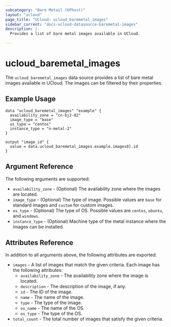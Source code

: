 ```yaml
---
subcategory: "Bare Metail (UPhost)"
layout: "ucloud"
page_title: "UCloud: ucloud_baremetal_images"
sidebar_current: "docs-ucloud-datasource-baremetal-images"
description: |-
  Provides a list of bare metal images available in UCloud.

---
```

# ucloud_baremetal_images

The `ucloud_baremetal_images` data source provides a list of bare metal images available in UCloud. The images can be filtered by their properties.

## Example Usage

```hcl
data "ucloud_baremetal_images" "example" {
  availability_zone = "cn-bj2-02"
  image_type = "base"
  os_type = "centos"
  instance_type = "n-metal-2"
}

output "image_id" {
  value = data.ucloud_baremetal_images.example.images0].id
}

```

## Argument Reference

The following arguments are supported:

- `availability_zone` - (Optional) The availability zone where the images are located.
- `image_type` - (Optional) The type of image. Possible values are `base` for standard images and `custom` for custom images.
- `os_type` - (Optional) The type of OS. Possible values are `centos`, `ubuntu`, and `windows`.
- `instance_type` - (Optional) Machine type of the metal instance where the images can be installed.

## Attributes Reference

In addition to all arguments above, the following attributes are exported:

- `images` - A list of images that match the given criteria. Each image has the following attributes:
  - `availability_zone` - The availability zone where the image is located.
  - `description` - The description of the image, if any.
  - `id` - The ID of the image.
  - `name` - The name of the image.
  - `type` - The type of the image.
  - `os_name` - The name of the OS.
  - `os_type` - The type of the OS.
- `total_count` - The total number of images that satisfy the given criteria.